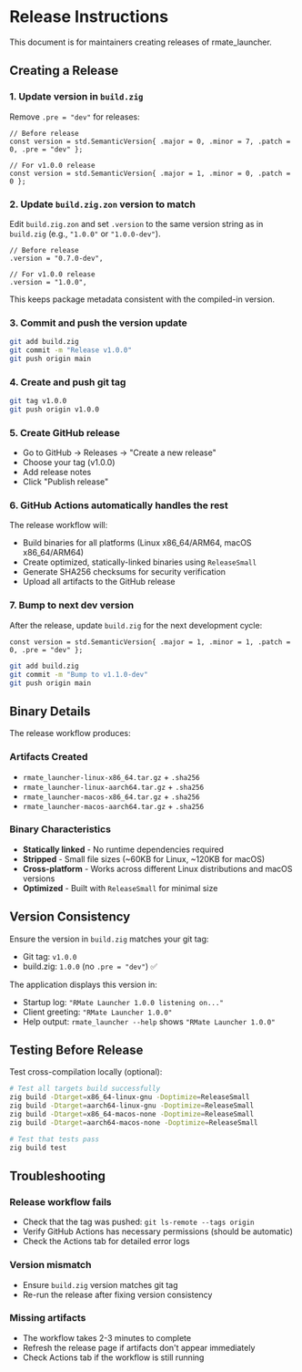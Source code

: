 # Release Instructions

This document is for maintainers creating releases of rmate_launcher.

## Creating a Release

### 1. Update version in `build.zig`

Remove `.pre = "dev"` for releases:

```zig
// Before release
const version = std.SemanticVersion{ .major = 0, .minor = 7, .patch = 0, .pre = "dev" };

// For v1.0.0 release
const version = std.SemanticVersion{ .major = 1, .minor = 0, .patch = 0 };
```

### 2. Update `build.zig.zon` version to match

Edit `build.zig.zon` and set `.version` to the same version string as in `build.zig` (e.g., `"1.0.0"` or `"1.0.0-dev"`).

```
// Before release
.version = "0.7.0-dev",

// For v1.0.0 release
.version = "1.0.0",
```

This keeps package metadata consistent with the compiled-in version.

### 3. Commit and push the version update

```bash
git add build.zig
git commit -m "Release v1.0.0"
git push origin main
```

### 4. Create and push git tag

```bash
git tag v1.0.0
git push origin v1.0.0
```

### 5. Create GitHub release

- Go to GitHub → Releases → "Create a new release"
- Choose your tag (v1.0.0)
- Add release notes
- Click "Publish release"

### 6. GitHub Actions automatically handles the rest

The release workflow will:
- Build binaries for all platforms (Linux x86_64/ARM64, macOS x86_64/ARM64)
- Create optimized, statically-linked binaries using `ReleaseSmall`
- Generate SHA256 checksums for security verification
- Upload all artifacts to the GitHub release

### 7. Bump to next dev version

After the release, update `build.zig` for the next development cycle:

```zig
const version = std.SemanticVersion{ .major = 1, .minor = 1, .patch = 0, .pre = "dev" };
```

```bash
git add build.zig
git commit -m "Bump to v1.1.0-dev"
git push origin main
```

## Binary Details

The release workflow produces:

### Artifacts Created
- `rmate_launcher-linux-x86_64.tar.gz` + `.sha256`
- `rmate_launcher-linux-aarch64.tar.gz` + `.sha256`  
- `rmate_launcher-macos-x86_64.tar.gz` + `.sha256`
- `rmate_launcher-macos-aarch64.tar.gz` + `.sha256`

### Binary Characteristics
- **Statically linked** - No runtime dependencies required
- **Stripped** - Small file sizes (~60KB for Linux, ~120KB for macOS)
- **Cross-platform** - Works across different Linux distributions and macOS versions
- **Optimized** - Built with `ReleaseSmall` for minimal size

## Version Consistency

Ensure the version in `build.zig` matches your git tag:
- Git tag: `v1.0.0`
- build.zig: `1.0.0` (no `.pre = "dev"`) ✅

The application displays this version in:
- Startup log: `"RMate Launcher 1.0.0 listening on..."`
- Client greeting: `"RMate Launcher 1.0.0"`
- Help output: `rmate_launcher --help` shows `"RMate Launcher 1.0.0"`

## Testing Before Release

Test cross-compilation locally (optional):

```bash
# Test all targets build successfully
zig build -Dtarget=x86_64-linux-gnu -Doptimize=ReleaseSmall
zig build -Dtarget=aarch64-linux-gnu -Doptimize=ReleaseSmall  
zig build -Dtarget=x86_64-macos-none -Doptimize=ReleaseSmall
zig build -Dtarget=aarch64-macos-none -Doptimize=ReleaseSmall

# Test that tests pass
zig build test
```

## Troubleshooting

### Release workflow fails
- Check that the tag was pushed: `git ls-remote --tags origin`
- Verify GitHub Actions has necessary permissions (should be automatic)
- Check the Actions tab for detailed error logs

### Version mismatch
- Ensure `build.zig` version matches git tag
- Re-run the release after fixing version consistency

### Missing artifacts
- The workflow takes 2-3 minutes to complete
- Refresh the release page if artifacts don't appear immediately
- Check Actions tab if the workflow is still running